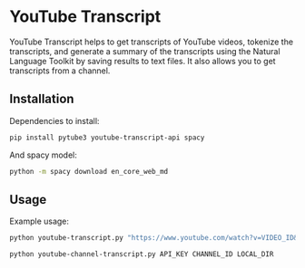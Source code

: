 # YouTube Transcript

YouTube Transcript helps to get transcripts of YouTube videos, tokenize the transcripts, and generate a summary of 
the transcripts using the Natural Language Toolkit by saving results to text files. It also allows you to get transcripts 
from a channel.  

## Installation

Dependencies to install:

```bash
pip install pytube3 youtube-transcript-api spacy
```

And spacy model:

```bash
python -m spacy download en_core_web_md
```

## Usage

Example usage:

```bash
python youtube-transcript.py "https://www.youtube.com/watch?v=VIDEO_ID&ab_channel=CHANNEL_ID" LUNG LOCAL_DIR/transcript.txt LOCAL_DIR/summary.txt
```

```bash
python youtube-channel-transcript.py API_KEY CHANNEL_ID LOCAL_DIR
```